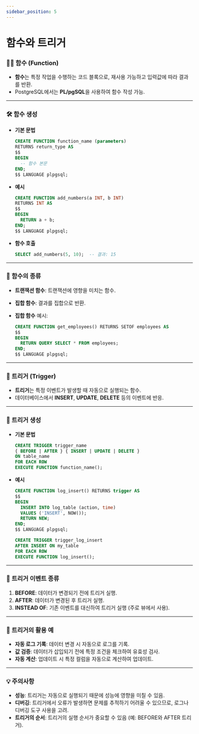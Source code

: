 ```yaml
---
sidebar_position: 5
---
```


# 함수와 트리거

### 🧑‍💻 **함수 (Function)**

- **함수**는 특정 작업을 수행하는 코드 블록으로, 재사용 가능하고 입력값에 따라 결과를 반환.
- PostgreSQL에서는 **PL/pgSQL**을 사용하여 함수 작성 가능.

---

### 🛠️ **함수 생성**

- **기본 문법**
    
    ```sql
    CREATE FUNCTION function_name (parameters)
    RETURNS return_type AS
    $$
    BEGIN
      -- 함수 본문
    END;
    $$ LANGUAGE plpgsql;
    ```
    
- **예시**
    
    ```sql
    CREATE FUNCTION add_numbers(a INT, b INT)
    RETURNS INT AS
    $$
    BEGIN
      RETURN a + b;
    END;
    $$ LANGUAGE plpgsql;
    ```
    
- **함수 호출**
    
    ```sql
    SELECT add_numbers(5, 10);  -- 결과: 15
    ```
    

---

### 🔄 **함수의 종류**

- **트랜잭션 함수**: 트랜잭션에 영향을 미치는 함수.
- **집합 함수**: 결과를 집합으로 반환.
- **집합 함수** 예시:
    
    ```sql
    CREATE FUNCTION get_employees() RETURNS SETOF employees AS
    $$
    BEGIN
      RETURN QUERY SELECT * FROM employees;
    END;
    $$ LANGUAGE plpgsql;
    ```
    

---

### 🎯 **트리거 (Trigger)**

- **트리거**는 특정 이벤트가 발생할 때 자동으로 실행되는 함수.
- 데이터베이스에서 **INSERT**, **UPDATE**, **DELETE** 등의 이벤트에 반응.

---

### 🧩 **트리거 생성**

- **기본 문법**
    
    ```sql
    CREATE TRIGGER trigger_name
    { BEFORE | AFTER } { INSERT | UPDATE | DELETE }
    ON table_name
    FOR EACH ROW
    EXECUTE FUNCTION function_name();
    ```
    
- **예시**
    
    ```sql
    CREATE FUNCTION log_insert() RETURNS trigger AS
    $$
    BEGIN
      INSERT INTO log_table (action, time)
      VALUES ('INSERT', NOW());
      RETURN NEW;
    END;
    $$ LANGUAGE plpgsql;
    
    CREATE TRIGGER trigger_log_insert
    AFTER INSERT ON my_table
    FOR EACH ROW
    EXECUTE FUNCTION log_insert();
    ```
    

---

### 🚨 **트리거 이벤트 종류**

1. **BEFORE**: 데이터가 변경되기 전에 트리거 실행.
2. **AFTER**: 데이터가 변경된 후 트리거 실행.
3. **INSTEAD OF**: 기존 이벤트를 대신하여 트리거 실행 (주로 뷰에서 사용).

---

### 📅 **트리거의 활용 예**

- **자동 로그 기록**: 데이터 변경 시 자동으로 로그를 기록.
- **값 검증**: 데이터가 삽입되기 전에 특정 조건을 체크하여 유효성 검사.
- **자동 계산**: 업데이트 시 특정 컬럼을 자동으로 계산하여 업데이트.

---

### 💡 **주의사항**

- **성능**: 트리거는 자동으로 실행되기 때문에 성능에 영향을 미칠 수 있음.
- **디버깅**: 트리거에서 오류가 발생하면 문제를 추적하기 어려울 수 있으므로, 로그나 디버깅 도구 사용을 고려.
- **트리거의 순서**: 트리거의 실행 순서가 중요할 수 있음 (예: BEFORE와 AFTER 트리거).
